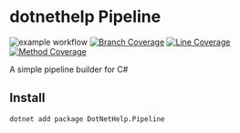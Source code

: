 # dotnethelp Pipeline

![example workflow](https://github.com/james-r-parker/pipeline/actions/workflows/build.yml/badge.svg)
[![Branch Coverage](https://james-r-parker.github.io/pipeline/badge_branchcoverage.svg)](https://james-r-parker.github.io/pipeline/)
[![Line Coverage](https://james-r-parker.github.io/pipeline/badge_linecoverage.svg)](https://james-r-parker.github.io/pipeline/)
[![Method Coverage](https://james-r-parker.github.io/pipeline/badge_methodcoverage.svg)](https://james-r-parker.github.io/pipeline/)

A simple pipeline builder for C#

## Install
```dotnet add package DotNetHelp.Pipeline```